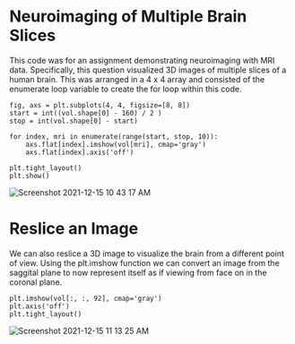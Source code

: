 # Neuroimaging of Multiple Brain Slices
This code was for an assignment demonstrating neuroimaging with MRI data. Specifically, this question visualized 3D images of multiple slices of a human brain. This was arranged in a 4 x 4 array and consisted of the enumerate loop variable to create the for loop within this code.  

```
fig, axs = plt.subplots(4, 4, figsize=[8, 8])
start = int((vol.shape[0] - 160) / 2 )
stop = int(vol.shape[0] - start)

for index, mri in enumerate(range(start, stop, 10)):
    axs.flat[index].imshow(vol[mri], cmap='gray')
    axs.flat[index].axis('off')

plt.tight_layout()
plt.show()
```


![Screenshot 2021-12-15 10 43 17 AM](https://user-images.githubusercontent.com/94637758/146208408-9af82384-d545-4d82-9717-30b23c871030.png)

# Reslice an Image
We can also reslice a 3D image to visualize the brain from a different point of view. Using the plt.imshow function we can convert an image from the saggital plane to now represent itself as if viewing from face on in the coronal plane.

```
plt.imshow(vol[:, :, 92], cmap='gray')
plt.axis('off')
plt.tight_layout()
```


![Screenshot 2021-12-15 11 13 25 AM](https://user-images.githubusercontent.com/94637758/146212674-f88f7d09-a282-478f-84d5-1439a0d4b268.png)


